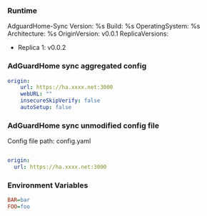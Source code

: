 <!-- PLEASE COPY THE FOLLOWING OUTPUT AS IS INTO THE GITHUB ISSUE (Don't forget to mask your usernames, passwords, IPs and other sensitive information when using this in an issue ) -->

### Runtime

AdguardHome-Sync Version: %s
Build: %s
OperatingSystem: %s
Architecture: %s
OriginVersion: v0.0.1
ReplicaVersions:
- Replica 1: v0.0.2

### AdGuardHome sync aggregated config

```yaml
origin:
    url: https://ha.xxxx.net:3000
    webURL: ""
    insecureSkipVerify: false
    autoSetup: false

```
### AdGuardHome sync unmodified config file

Config file path: config.yaml

```yaml

origin:
  url: https://ha.xxxx.net:3000

```

### Environment Variables

```ini
BAR=bar
FOO=foo
```

<!-- END OF GITHUB ISSUE CONTENT -->